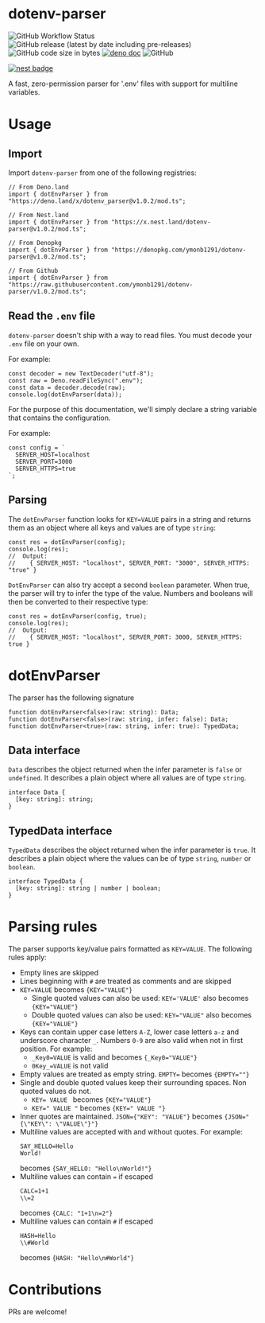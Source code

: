 # dotenv-parser
![GitHub Workflow Status](https://img.shields.io/github/workflow/status/ymonb1291/dotenv-parser/ci?label=ci)
![GitHub release (latest by date including pre-releases)](https://img.shields.io/github/v/release/ymonb1291/dotenv-parser?include_prereleases)
![GitHub code size in bytes](https://img.shields.io/github/languages/code-size/ymonb1291/dotenv-parser)
[![deno doc](https://doc.deno.land/badge.svg)](https://doc.deno.land/https/deno.land/x/dotenv-parser/mod.ts)
![GitHub](https://img.shields.io/github/license/ymonb1291/dotenv-parser)

[![nest badge](https://nest.land/badge.svg)](https://nest.land/package/dotenv-parser)

A fast, zero-permission parser for '.env' files with support for multiline variables.

# Usage
## Import
Import `dotenv-parser` from one of the following registries:
```
// From Deno.land
import { dotEnvParser } from "https://deno.land/x/dotenv_parser@v1.0.2/mod.ts";

// From Nest.land
import { dotEnvParser } from "https://x.nest.land/dotenv-parser@v1.0.2/mod.ts";

// From Denopkg
import { dotEnvParser } from "https://denopkg.com/ymonb1291/dotenv-parser@v1.0.2/mod.ts";

// From Github
import { dotEnvParser } from "https://raw.githubusercontent.com/ymonb1291/dotenv-parser/v1.0.2/mod.ts";
```

## Read the `.env` file
`dotenv-parser` doesn't ship with a way to read files. You must decode your `.env` file on your own.

For example:
```
const decoder = new TextDecoder("utf-8");
const raw = Deno.readFileSync(".env");
const data = decoder.decode(raw);
console.log(dotEnvParser(data));
```
For the purpose of this documentation, we'll simply declare a string variable that contains the configuration.

For example:
```
const config = `
  SERVER_HOST=localhost
  SERVER_PORT=3000
  SERVER_HTTPS=true
`;
```

## Parsing
The `dotEnvParser` function looks for `KEY=VALUE` pairs in a string and returns them as an object where all keys and values are of type `string`:
```
const res = dotEnvParser(config);
console.log(res);
//  Output:
//    { SERVER_HOST: "localhost", SERVER_PORT: "3000", SERVER_HTTPS: "true" }
```
`DotEnvParser` can also try accept a second `boolean` parameter. When true, the parser will try to infer the type of the value. Numbers and booleans will then be converted to their respective type:
```
const res = dotEnvParser(config, true);
console.log(res);
//  Output:
//    { SERVER_HOST: "localhost", SERVER_PORT: 3000, SERVER_HTTPS: true }
```
# dotEnvParser
The parser has the following signature
```
function dotEnvParser<false>(raw: string): Data;
function dotEnvParser<false>(raw: string, infer: false): Data;
function dotEnvParser<true>(raw: string, infer: true): TypedData;
```
## Data interface
`Data` describes the object returned when the infer parameter is `false` or `undefined`. It describes a plain object where all values are of type `string`.
```
interface Data {
  [key: string]: string;
}
```
## TypedData interface
`TypedData` describes the object returned when the infer parameter is `true`. It describes a plain object where the values can be of type `string`, `number` or `boolean`.
```
interface TypedData {
  [key: string]: string | number | boolean;
}
```
# Parsing rules
The parser supports key/value pairs formatted as `KEY=VALUE`. The following rules apply:
* Empty lines are skipped
* Lines beginning with `#` are treated as comments and are skipped
* `KEY=VALUE` becomes `{KEY="VALUE"}`
  * Single quoted values can also be used: `KEY='VALUE'` also becomes `{KEY="VALUE"}`
  * Double quoted values can also be used: `KEY="VALUE"` also becomes `{KEY="VALUE"}`
* Keys can contain upper case letters `A-Z`, lower case letters `a-z` and underscore character `_`. Numbers `0-9` are also valid when not in first position. For example:
  * `_Key0=VALUE` is valid and becomes `{_Key0="VALUE"}`
  * `0Key_=VALUE` is not valid
* Empty values are treated as empty string. `EMPTY=` becomes `{EMPTY=""}`
* Single and double quoted values keep their surrounding spaces. Non quoted values do not.
  * `KEY= VALUE ` becomes `{KEY="VALUE"}`
  * `KEY=" VALUE "` becomes `{KEY=" VALUE "}`
* Inner quotes are maintained. `JSON={"KEY": "VALUE"}` becomes `{JSON="{\"KEY\": \"VALUE\"}"}`
* Multiline values are accepted with and without quotes. For example:
  ```
  SAY_HELLO=Hello
  World!
  ```
  becomes `{SAY_HELLO: "Hello\nWorld!"}`
* Multiline values can contain `=` if escaped
  ```
  CALC=1+1
  \\=2
  ```
  becomes `{CALC: "1+1\n=2"}`
* Multiline values can contain `#` if escaped
  ```
  HASH=Hello
  \\#World
  ```
  becomes `{HASH: "Hello\n#World"}`

# Contributions
PRs are welcome!